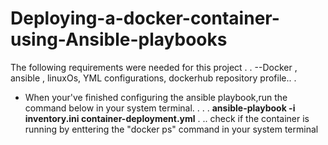 # Deploying-a-docker-container-using-Ansible-playbooks
The following requirements were needed for this project  .  .
--Docker ,  ansible , linuxOs, YML configurations, dockerhub repository profile..  .
* When your've finished configuring the ansible playbook,run the command below in your system terminal. .
.    .
**ansible-playbook -i inventory.ini container-deployment.yml**           .  ..
check if the container is running by enttering the "docker ps" command in your system terminal

